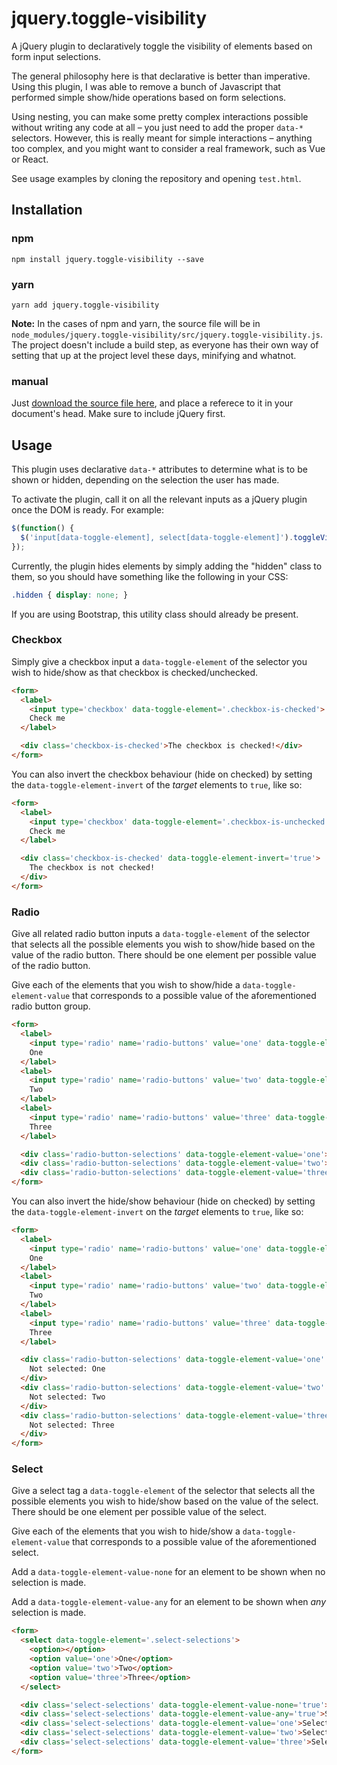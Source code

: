 # jquery.toggle-visibility

A jQuery plugin to declaratively toggle the visibility of elements based on form input selections.

The general philosophy here is that declarative is better than imperative. Using this plugin, I was able to remove a bunch of Javascript that performed simple show/hide operations based on form selections.

Using nesting, you can make some pretty complex interactions possible without writing any code at all – you just need to add the proper `data-*` selectors. However, this is really meant for simple interactions – anything too complex, and you might want to consider a real framework, such as Vue or React.

See usage examples by cloning the repository and opening `test.html`.

## Installation

### npm

`npm install jquery.toggle-visibility --save`

### yarn

`yarn add jquery.toggle-visibility`

**Note:** In the cases of npm and yarn, the source file will be in `node_modules/jquery.toggle-visibility/src/jquery.toggle-visibility.js`. The project doesn't include a build step, as everyone has their own way of setting that up at the project level these days, minifying and whatnot.

### manual

Just [download the source file here](https://raw.githubusercontent.com/elsurudo/jquery.toggle-visibility/master/src/jquery.toggle-visibility.js), and place a referece to it in your document's head. Make sure to include jQuery first.

## Usage

This plugin uses declarative `data-*` attributes to determine what is to be shown or hidden, depending on the selection the user has made.

To activate the plugin, call it on all the relevant inputs as a jQuery plugin once the DOM is ready. For example:

```javascript
$(function() {
  $('input[data-toggle-element], select[data-toggle-element]').toggleVisibility();
});
```

Currently, the plugin hides elements by simply adding the "hidden" class to them, so you should have something like the following in your CSS:

```css
.hidden { display: none; }
```

If you are using Bootstrap, this utility class should already be present.

### Checkbox

Simply give a checkbox input a `data-toggle-element` of the selector you wish to hide/show as that checkbox is checked/unchecked.

```html
<form>
  <label>
    <input type='checkbox' data-toggle-element='.checkbox-is-checked'>
    Check me
  </label>

  <div class='checkbox-is-checked'>The checkbox is checked!</div>
</form>
```

You can also invert the checkbox behaviour (hide on checked) by setting the `data-toggle-element-invert` of the _target_ elements to `true`, like so:

```html
<form>
  <label>
    <input type='checkbox' data-toggle-element='.checkbox-is-unchecked'>
    Check me
  </label>

  <div class='checkbox-is-checked' data-toggle-element-invert='true'>
    The checkbox is not checked!
  </div>
</form>
```

### Radio

Give all related radio button inputs a `data-toggle-element` of the selector that selects all the possible elements you wish to show/hide based on the value of the radio button. There should be one element per possible value of the radio button.

Give each of the elements that you wish to show/hide a `data-toggle-element-value` that corresponds to a possible value of the aforementioned radio button group.

```html
<form>
  <label>
    <input type='radio' name='radio-buttons' value='one' data-toggle-element='.radio-button-selections'>
    One
  </label>
  <label>
    <input type='radio' name='radio-buttons' value='two' data-toggle-element='.radio-button-selections'>
    Two
  </label>
  <label>
    <input type='radio' name='radio-buttons' value='three' data-toggle-element='.radio-button-selections'>
    Three
  </label>

  <div class='radio-button-selections' data-toggle-element-value='one'>Selection: One</div>
  <div class='radio-button-selections' data-toggle-element-value='two'>Selection: Two</div>
  <div class='radio-button-selections' data-toggle-element-value='three'>Selection: Three</div>
</form>
```

You can also invert the hide/show behaviour (hide on checked) by setting the `data-toggle-element-invert` on the _target_ elements to `true`, like so:

```html
<form>
  <label>
    <input type='radio' name='radio-buttons' value='one' data-toggle-element='.radio-button-selections'>
    One
  </label>
  <label>
    <input type='radio' name='radio-buttons' value='two' data-toggle-element='.radio-button-selections'>
    Two
  </label>
  <label>
    <input type='radio' name='radio-buttons' value='three' data-toggle-element='.radio-button-selections'>
    Three
  </label>

  <div class='radio-button-selections' data-toggle-element-value='one' data-toggle-element-invert='true'>
    Not selected: One
  </div>
  <div class='radio-button-selections' data-toggle-element-value='two' data-toggle-element-invert='true'>
    Not selected: Two
  </div>
  <div class='radio-button-selections' data-toggle-element-value='three' data-toggle-element-invert='true'>
    Not selected: Three
  </div>
</form>
```

### Select

Give a select tag a `data-toggle-element` of the selector that selects all the possible elements you wish to hide/show based on the value of the select. There should be one element per possible value of the select.

Give each of the elements that you wish to hide/show a `data-toggle-element-value` that corresponds to a possible value of the aforementioned select.

Add a `data-toggle-element-value-none` for an element to be shown when no selection is made.

Add a `data-toggle-element-value-any` for an element to be shown when _any_ selection is made.

```html
<form>
  <select data-toggle-element='.select-selections'>
    <option></option>
    <option value='one'>One</option>
    <option value='two'>Two</option>
    <option value='three'>Three</option>
  </select>

  <div class='select-selections' data-toggle-element-value-none='true'>No selection</div>
  <div class='select-selections' data-toggle-element-value-any='true'>Selection made</div>
  <div class='select-selections' data-toggle-element-value='one'>Selection: One</div>
  <div class='select-selections' data-toggle-element-value='two'>Selection: Two</div>
  <div class='select-selections' data-toggle-element-value='three'>Selection: Three</div>
</form>
```
